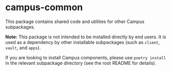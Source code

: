 # campus-common

This package contains shared code and utilities for other Campus subpackages.

**Note:** This package is not intended to be installed directly by end users. It is used as a dependency by other installable subpackages (such as `client`, `vault`, and `apps`).

If you are looking to install Campus components, please use `poetry install` in the relevant subpackage directory (see the root README for details).
